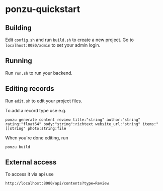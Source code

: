 # ponzu-quickstart

## Building 
Edit `config.sh` and run `build.sh` to create a new project.
Go to `localhost:8080/admin` to set your admin login.

## Running

Run `run.sh` to run your backend.

## Editing records
Run `edit.sh` to edit your project files.

To add a record type use e.g.

`ponzu generate content review title:"string" author:"string" rating:"float64" body:"string":richtext website_url:"string" items:"[]string" photo:string:file`

When you're done editing, run

`ponzu build`

## External access
To access it via api use

`http://localhost:8080/api/contents?type=Review`